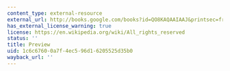 ```yaml
---
content_type: external-resource
external_url: http://books.google.com/books?id=QO8KAQAAIAAJ&printsec=frontcover&dq=goldsmith%27s+animated+nature&hl=en&ei=Wo2PTI7IJML78AbMuN20DQ&sa=X&oi=book_result&ct=result&resnum=3&ved=0CDUQ6AEwAg#v=onepage&q&f=false
has_external_license_warning: true
license: https://en.wikipedia.org/wiki/All_rights_reserved
status: ''
title: Preview
uid: 1c6c6760-0a7f-4ec5-96d1-6205525d35b0
wayback_url: ''
---
```

